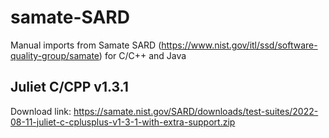 # samate-SARD
Manual imports from Samate SARD (https://www.nist.gov/itl/ssd/software-quality-group/samate) for C/C++ and Java


Juliet C/CPP v1.3.1 
---

Download link: https://samate.nist.gov/SARD/downloads/test-suites/2022-08-11-juliet-c-cplusplus-v1-3-1-with-extra-support.zip
